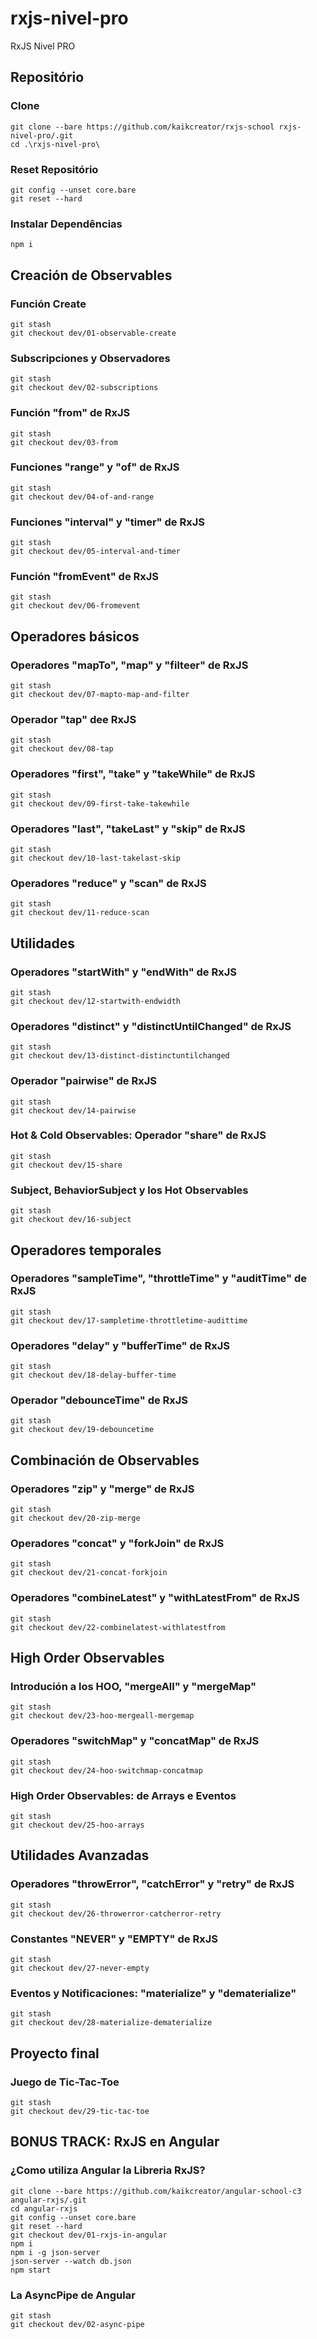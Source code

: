 # rxjs-nivel-pro
  RxJS Nivel PRO

## Repositório

### Clone

```
git clone --bare https://github.com/kaikcreator/rxjs-school rxjs-nivel-pro/.git
cd .\rxjs-nivel-pro\
```

### Reset Repositório

```
git config --unset core.bare
git reset --hard
```

### Instalar Dependências

```
npm i
```

## Creación de Observables

### Función Create
```
git stash
git checkout dev/01-observable-create
```

### Subscripciones y Observadores

```
git stash
git checkout dev/02-subscriptions
```


### Función "from" de RxJS

```
git stash
git checkout dev/03-from
```

### Funciones "range" y "of" de RxJS

```
git stash
git checkout dev/04-of-and-range
```

### Funciones "interval" y "timer" de RxJS

```
git stash
git checkout dev/05-interval-and-timer
```

### Función "fromEvent" de RxJS

```
git stash
git checkout dev/06-fromevent
```

## Operadores básicos

### Operadores "mapTo", "map" y "filteer" de RxJS

```
git stash
git checkout dev/07-mapto-map-and-filter
```

### Operador "tap" dee RxJS

```
git stash
git checkout dev/08-tap
```

### Operadores "first", "take" y "takeWhile" de RxJS

```
git stash
git checkout dev/09-first-take-takewhile
```

### Operadores "last", "takeLast" y "skip" de RxJS

```
git stash
git checkout dev/10-last-takelast-skip
```

### Operadores "reduce" y "scan" de RxJS

```
git stash
git checkout dev/11-reduce-scan
```

## Utilidades

### Operadores "startWith" y "endWith" de RxJS

```
git stash
git checkout dev/12-startwith-endwidth
```

### Operadores "distinct" y "distinctUntilChanged" de RxJS

```
git stash
git checkout dev/13-distinct-distinctuntilchanged
```

### Operador "pairwise" de RxJS

```
git stash
git checkout dev/14-pairwise
```

### Hot & Cold Observables: Operador "share" de RxJS

```
git stash
git checkout dev/15-share
```

### Subject, BehaviorSubject y los Hot Observables

```
git stash
git checkout dev/16-subject
```

## Operadores temporales

### Operadores "sampleTime", "throttleTime" y "auditTime" de RxJS

```
git stash
git checkout dev/17-sampletime-throttletime-audittime
```

### Operadores "delay" y "bufferTime" de RxJS

```
git stash
git checkout dev/18-delay-buffer-time
```

### Operador "debounceTime" de RxJS

```
git stash
git checkout dev/19-debouncetime
```

## Combinación de Observables

### Operadores "zip" y "merge" de RxJS

```
git stash
git checkout dev/20-zip-merge
```


### Operadores "concat" y "forkJoin" de RxJS

```
git stash
git checkout dev/21-concat-forkjoin
```

### Operadores "combineLatest" y "withLatestFrom" de RxJS

```
git stash
git checkout dev/22-combinelatest-withlatestfrom
```

## High Order Observables

### Introdución a los HOO, "mergeAll" y "mergeMap"

```
git stash
git checkout dev/23-hoo-mergeall-mergemap
```

### Operadores "switchMap" y "concatMap" de RxJS

```
git stash
git checkout dev/24-hoo-switchmap-concatmap
```

### High Order Observables: de Arrays e Eventos

```
git stash
git checkout dev/25-hoo-arrays
```

## Utilidades Avanzadas

### Operadores "throwError", "catchError" y "retry" de RxJS

```
git stash
git checkout dev/26-throwerror-catcherror-retry
```

### Constantes "NEVER" y "EMPTY" de RxJS

```
git stash
git checkout dev/27-never-empty
```

### Eventos y Notificaciones: "materialize" y "dematerialize"

```
git stash
git checkout dev/28-materialize-dematerialize
```

## Proyecto final

### Juego de Tic-Tac-Toe

```
git stash
git checkout dev/29-tic-tac-toe
```

## BONUS TRACK: RxJS en Angular

### ¿Como utiliza Angular la Libreria RxJS?

```
git clone --bare https://github.com/kaikcreator/angular-school-c3 angular-rxjs/.git
cd angular-rxjs
git config --unset core.bare
git reset --hard
git checkout dev/01-rxjs-in-angular
npm i
npm i -g json-server
json-server --watch db.json
npm start
```

### La AsyncPipe de Angular

```
git stash
git checkout dev/02-async-pipe
```

